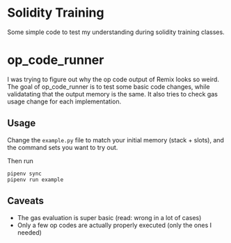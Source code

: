 # Solidity Training

Some simple code to test my understanding during solidity training classes.

# op_code_runner

I was trying to figure out why the op code output of Remix looks so weird.
The goal of op_code_runner is to test some basic code changes, while
validatating that the output memory is the same.
It also tries to check gas usage change for each implementation.

## Usage

Change the `example.py` file to match your initial memory (stack + slots),
and the command sets you want to try out.

Then run
```shell
pipenv sync
pipenv run example
```

## Caveats

- The gas evaluation is super basic (read: wrong in a lot of cases)
- Only a few op codes are actually properly executed (only the ones I needed)

